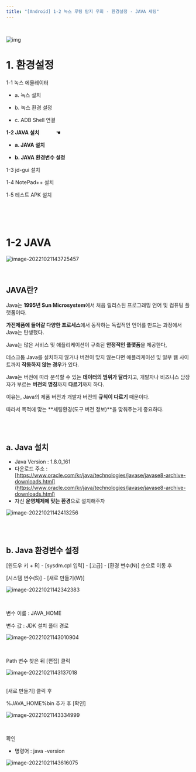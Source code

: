 ```yaml
---
title: "[Android] 1-2 녹스 루팅 탐지 우회 - 환경설정 - JAVA 세팅"
---
```


<br>

![img](https://raw.githubusercontent.com/EONION-TH3DB/image_repo/main/img2/SNAGHTML1294419f.PNG)

# **1. 환경설정**

1-1 녹스 에뮬레이터

- a. 녹스 설치

- b. 녹스 환경 설정

- c.  ADB Shell 연결

**1-2 JAVA 설치** &emsp;&emsp;&emsp;☚

- **a. JAVA 설치**

- **b. JAVA 환경변수 설정**

1-3 jd-gui 설치

1-4 NotePad++ 설치

1-5 테스트 APK 설치

<BR>

<BR>

<BR>

# **1-2 JAVA**

![image-20221021143725457](https://raw.githubusercontent.com/EONION-TH3DB/image_repo/main/img2/image-20221021143725457.png)

<BR>

## **JAVA란?**

Java는 **1995년 Sun Microsystem**에서 처음 릴리스된 프로그래밍 언어 및 컴퓨팅 플랫폼이다.

**가전제품에 들어갈 다양한 프로세스**에서 동작하는 독립적인 언어를 만드는 과정에서 Java는 탄생했다.

Java는 많은 서비스 및 애플리케이션이 구축된 **안정적인 플랫폼**을 제공한다,

데스크톱 Java를 설치하지 않거나 버전이 맞지 않는다면 애플리케이션 및 일부 웹 사이트까지 **작동하지 않는 경우**가 있다.

Java는 버전에 따라 분석할 수 있는 **데이터의 범위가 달라**지고, 개발자나 비즈니스 담장자가 부르는 **버전의 명칭**까지 **다르기**까지 하다.

이유는, Java의 제품 버전과 개발자 버전의 **규칙이 다르기** 때문이다.

따라서 목적에 맞는 **세팅환경(도구 버전 정보)**을 맞춰주는게 중요하다.

<br>

<BR>

## a. Java 설치

- Java Version : 1.8.0_161
- 다운로드 주소 : [https://www.oracle.com/kr/java/technologies/javase/javase8-archive-downloads.html](https://www.oracle.com/kr/java/technologies/javase/javase8-archive-downloads.html)
- 자신 **운영체제에 맞는 환경**으로 설치해주자

![image-20221021142413256](https://raw.githubusercontent.com/EONION-TH3DB/image_repo/main/img2/image-20221021142413256.png)

<br>

<BR>

## **b. Java 환경변수 설정**

[윈도우 키 + R] - [sysdm.cpl 입력] - [고급] - [환경 변수(N)] 순으로 이동 후

[시스템 변수(S)] - [새로 만들기(W)]

![image-20221021142342383](https://raw.githubusercontent.com/EONION-TH3DB/image_repo/main/img2/image-20221021142342383.png)

<BR>

변수 이름 : JAVA_HOME

변수 값 : JDK 설치 폴더 경로

![image-20221021143010904](https://raw.githubusercontent.com/EONION-TH3DB/image_repo/main/img2/image-20221021143010904.png)

<BR>

Path 변수 찾은 뒤 [편집] 클릭

![image-20221021143137018](https://raw.githubusercontent.com/EONION-TH3DB/image_repo/main/img2/image-20221021143137018.png)

<br>
[새로 만들기] 클릭 후

%JAVA_HOME%bin 추가 후 [확인]

![image-20221021143334999](https://raw.githubusercontent.com/EONION-TH3DB/image_repo/main/img2/image-20221021143334999.png)

<br>

확인

- 명령어 : java -version

![image-20221021143616075](https://raw.githubusercontent.com/EONION-TH3DB/image_repo/main/img2/image-20221021143616075.png)

